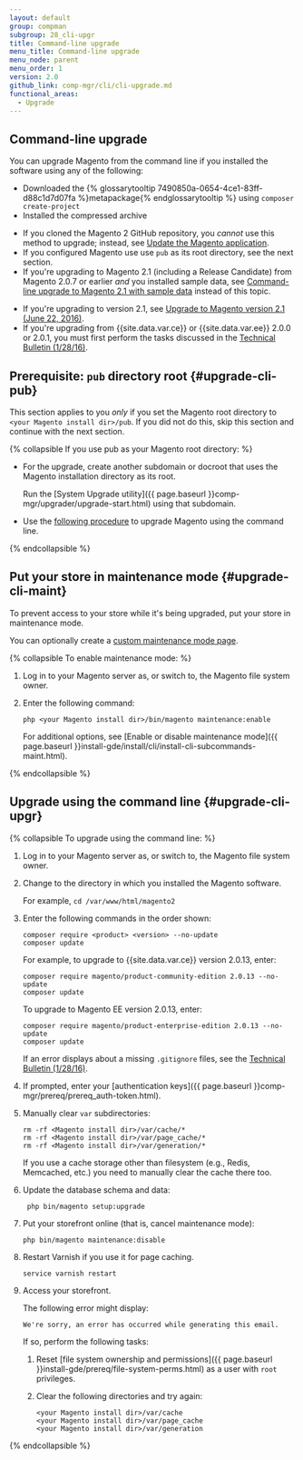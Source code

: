 ```yaml
---
layout: default
group: compman
subgroup: 28_cli-upgr
title: Command-line upgrade
menu_title: Command-line upgrade
menu_node: parent
menu_order: 1
version: 2.0
github_link: comp-mgr/cli/cli-upgrade.md
functional_areas:
  - Upgrade
---
```


## Command-line upgrade
You can upgrade Magento from the command line if you installed the software using any of the following:

*	Downloaded the {% glossarytooltip 7490850a-0654-4ce1-83ff-d88c1d7d07fa %}metapackage{% endglossarytooltip %} using `composer create-project`
*	Installed the compressed archive

<div class="bs-callout bs-callout-info" id="info">
 	<ul><li>If you cloned the Magento 2 GitHub repository, you <em>cannot</em> use this method to upgrade; instead, see <a href="{{ page.baseurl }}install-gde/install/cli/dev_update-magento.html">Update the Magento application</a>.</li>
 		<li>If you configured Magento use use <code>pub</code> as its root directory, see the next section.</li>
 		<li>If you're upgrading to Magento 2.1 (including a Release Candidate) from Magento 2.0.7 or earlier <em>and</em> you installed sample data, see <a href="{{ page.baseurl }}comp-mgr/cli/cli-rc1-samp.html">Command-line upgrade to Magento 2.1 with sample data</a> instead of this topic.</li></ul>
</div>

<div class="bs-callout bs-callout-warning">
    <ul><li>If you're upgrading to version 2.1, see <a href="{{ page.baseurl }}release-notes/tech_bull_21-upgrade.html">Upgrade to Magento version 2.1 (June 22, 2016)</a>.</li>
    	<li>If you're upgrading from {{site.data.var.ce}} or {{site.data.var.ee}} 2.0.0 or 2.0.1, you must first perform the tasks discussed in the <a href="{{ page.baseurl }}release-notes/tech_bull_201-upgrade.html">Technical Bulletin (1/28/16)</a>.</li></ul>
</div>

## Prerequisite: `pub` directory root {#upgrade-cli-pub}
This section applies to you *only* if you set the Magento root directory to `<your Magento install dir>/pub`. If you did not do this, skip this section and continue with the next section.

{% collapsible If you use pub as your Magento root directory: %}

*	For the upgrade, create another subdomain or docroot that uses the Magento installation directory as its root. 

	Run the [System Upgrade utility]({{ page.baseurl }}comp-mgr/upgrader/upgrade-start.html) using that subdomain.
*	Use the [following procedure](#upgrade-cli-upgr) to upgrade Magento using the command line.

{% endcollapsible %}

## Put your store in maintenance mode {#upgrade-cli-maint}
To prevent access to your store while it's being upgraded, put your store in maintenance mode.

<div class="bs-callout bs-callout-info" id="info">
  	<p>You can optionally create a <a href="{{ page.baseurl }}comp-mgr/trouble/cman/maint-mode.html">custom maintenance mode page</a>.</p>
</div>

{% collapsible To enable maintenance mode: %}

1.	Log in to your Magento server as, or switch to, the Magento file system owner.
2.	Enter the following command:

		php <your Magento install dir>/bin/magento maintenance:enable

	For additional options, see [Enable or disable maintenance mode]({{ page.baseurl }}install-gde/install/cli/install-cli-subcommands-maint.html).

{% endcollapsible %}

## Upgrade using the command line {#upgrade-cli-upgr}

{% collapsible To upgrade using the command line: %}

1.	Log in to your Magento server as, or switch to, the Magento file system owner.
2.	Change to the directory in which you installed the Magento software.

	For example, `cd /var/www/html/magento2`
2.	Enter the following commands in the order shown:

		composer require <product> <version> --no-update
		composer update

	For example, to upgrade to {{site.data.var.ce}} version 2.0.13, enter:

		composer require magento/product-community-edition 2.0.13 --no-update
		composer update

	To upgrade to Magento EE version 2.0.13, enter:

		composer require magento/product-enterprise-edition 2.0.13 --no-update
		composer update
	
	<div class="bs-callout bs-callout-info" id="info">
  		<p>If an error displays about a missing <code>.gitignore</code> files, see the <a href="{{ page.baseurl }}release-notes/tech_bull_201-upgrade.html#resolution2">Technical Bulletin (1/28/16)</a>.</p>
	</div>

3.	If prompted, enter your [authentication keys]({{ page.baseurl }}comp-mgr/prereq/prereq_auth-token.html).
4.	Manually clear `var` subdirectories:

		rm -rf <Magento install dir>/var/cache/*
		rm -rf <Magento install dir>/var/page_cache/*
		rm -rf <Magento install dir>/var/generation/* 

    <div class="bs-callout bs-callout-info" markdown="1">
    If you use a cache storage other than filesystem (e.g., Redis, Memcached, etc.) you need to manually clear the cache there too.
    </div>

4. Update the database schema and data:

		php bin/magento setup:upgrade
5.	Put your storefront online (that is, cancel maintenance mode):

		php bin/magento maintenance:disable
5.	Restart Varnish if you use it for page caching.

		service varnish restart
6.	Access your storefront.

	The following error might display:

		We're sorry, an error has occurred while generating this email.
	
	If so, perform the following tasks:

	1.	Reset [file system ownership and permissions]({{ page.baseurl }}install-gde/prereq/file-system-perms.html) as a user with `root` privileges.
	2.	Clear the following directories and try again:

			<your Magento install dir>/var/cache 
			<your Magento install dir>/var/page_cache 
			<your Magento install dir>/var/generation 

{% endcollapsible %}
